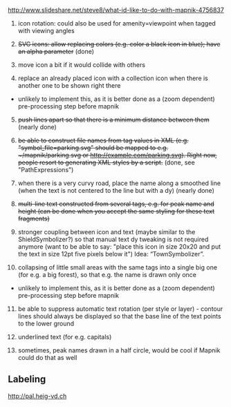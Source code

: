 http://www.slideshare.net/steve8/what-id-like-to-do-with-mapnik-4756837

1) icon rotation: could also be used for amenity=viewpoint when tagged with viewing angles

2) <strike>SVG icons: allow replacing colors (e.g. color a black icon in blue); have an alpha parameter</strike> (done)

3) move icon a bit if it would collide with others

4) replace an already placed icon with a collection icon when there is another one to be shown right there
 - unlikely to implement this, as it is better done as a (zoom dependent) pre-processing step before mapnik

5) <strike>push lines apart so that there is a minimum distance between them</strike> (nearly done)

6) <strike>be able to construct file names from tag values in XML (e.g. "symbol_file=parking.svg" should be mapped to e.g. ~/mapnik/parking.svg or http://example.com/parking.svg). Right now, people resort  to generating XML styles by a script.</strike> (done, see "PathExpressions")

7) when there is a very curvy road, place the name along a smoothed line (when the text is not centered to the line but with a dy) (nearly done)

8) <strike>multi-line text constructed from several tags, e.g. for peak name and height (can be done when you accept the same styling for these text fragments)</strike>

9) stronger coupling between icon and text (maybe similar to the ShieldSymbolizer?) so that manual text dy tweaking is not required anymore (want to be able to say: "place this icon in size 20x20  and put the text in size 12pt five pixels below it") Idea: “TownSymbolizer”.

10) collapsing of little small areas with the same tags into a single big one (for e.g. a big forest), so that e.g. the name is drawn only once
 - unlikely to implement this, as it is better done as a (zoom dependent) pre-processing step before mapnik

11) be able to suppress automatic text rotation (per style or layer) - contour lines should always be displayed so that the base line of the text points to the lower ground

12) underlined text (for e.g. capitals)

13) sometimes, peak names drawn in a half circle, would be cool if Mapnik could do that as well

## Labeling

http://pal.heig-vd.ch
